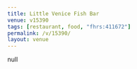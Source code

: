 ```yaml
---
title: Little Venice Fish Bar
venue: v15390
tags: [restaurant, food, "fhrs:411672"]
permalink: /v/15390/
layout: venue
---
```

null